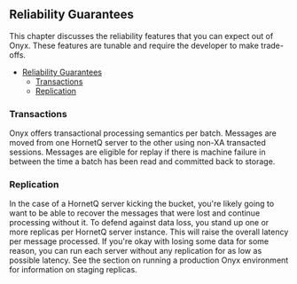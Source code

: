 ## Reliability Guarantees

This chapter discusses the reliability features that you can expect out of Onyx. These features are tunable and require the developer to make trade-offs.

<!-- START doctoc generated TOC please keep comment here to allow auto update -->
<!-- DON'T EDIT THIS SECTION, INSTEAD RE-RUN doctoc TO UPDATE -->

- [Reliability Guarantees](#reliability-guarantees)
  - [Transactions](#transactions)
  - [Replication](#replication)

<!-- END doctoc generated TOC please keep comment here to allow auto update -->

### Transactions

Onyx offers transactional processing semantics per batch. Messages are moved from one HornetQ server to the other using non-XA transacted sessions. Messages are eligible for replay if there is machine failure in between the time a batch has been read and committed back to storage.

### Replication

In the case of a HornetQ server kicking the bucket, you're likely going to want to be able to recover the messages that were lost and continue processing without it. To defend against data loss, you stand up one or more replicas per HornetQ server instance. This will raise the overall latency per message processed. If you're okay with losing some data for some reason, you can run each server without any replication for as low as possible latency. See the section on running a production Onyx environment for information on staging replicas.

